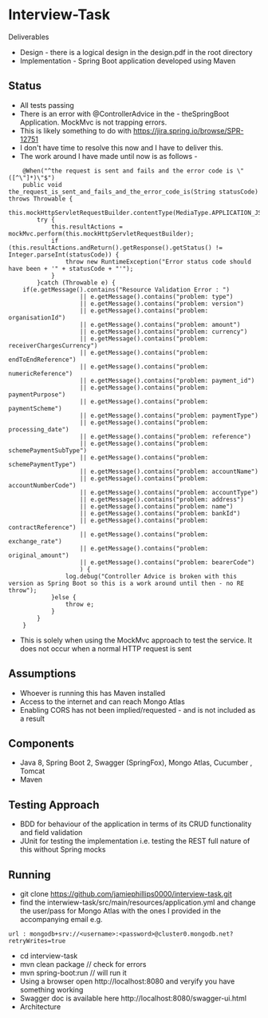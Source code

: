 # Interview-Task  

Deliverables
* Design - there is a logical design in the design.pdf in the root directory
* Implementation - Spring Boot application developed using Maven 

## Status 
* All tests passing
* There is an error with @ControllerAdvice in the - theSpringBoot Application. MockMvc is not trapping errors. 
* This is likely something to do with  https://jira.spring.io/browse/SPR-12751
* I don't have time to resolve this now and I have to deliver this.
* The work around I have made until now is as follows -
``` 
	@When("^the request is sent and fails and the error code is \"([^\"]*)\"$")
	public void the_request_is_sent_and_fails_and_the_error_code_is(String statusCode) throws Throwable {
		this.mockHttpServletRequestBuilder.contentType(MediaType.APPLICATION_JSON);
		try {
			this.resultActions = mockMvc.perform(this.mockHttpServletRequestBuilder);
			if (this.resultActions.andReturn().getResponse().getStatus() != Integer.parseInt(statusCode)) {
				throw new RuntimeException("Error status code should have been + '" + statusCode + "'");
			}
		}catch (Throwable e) {
	if(e.getMessage().contains("Resource Validation Error : ")
					|| e.getMessage().contains("problem: type")
					|| e.getMessage().contains("problem: version")
					|| e.getMessage().contains("problem: organisationId")
					|| e.getMessage().contains("problem: amount")
					|| e.getMessage().contains("problem: currency")
					|| e.getMessage().contains("problem: receiverChargesCurrency")
					|| e.getMessage().contains("problem: endToEndReference")
					|| e.getMessage().contains("problem: numericReference")
					|| e.getMessage().contains("problem: payment_id")
					|| e.getMessage().contains("problem: paymentPurpose")
					|| e.getMessage().contains("problem: paymentScheme")
					|| e.getMessage().contains("problem: paymentType")
					|| e.getMessage().contains("problem: processing_date")
					|| e.getMessage().contains("problem: reference")
					|| e.getMessage().contains("problem: schemePaymentSubType")
					|| e.getMessage().contains("problem: schemePaymentType")
					|| e.getMessage().contains("problem: accountName")
					|| e.getMessage().contains("problem: accountNumberCode")
					|| e.getMessage().contains("problem: accountType")
					|| e.getMessage().contains("problem: address")
					|| e.getMessage().contains("problem: name")
					|| e.getMessage().contains("problem: bankId")
					|| e.getMessage().contains("problem: contractReference")
					|| e.getMessage().contains("problem: exchange_rate")
					|| e.getMessage().contains("problem: original_amount")
					|| e.getMessage().contains("problem: bearerCode")
					) {
				log.debug("Controller Advice is broken with this version as Spring Boot so this is a work around until then - no RE throw");
			}else {
				throw e;
			}
		}
	}
```	 
* This is solely when using the MockMvc approach to test the service. It does not occur when a normal HTTP request is sent   

## Assumptions
* Whoever is running this has Maven installed
* Access to the internet and can reach Mongo Atlas
* Enabling CORS has not been implied/requested - and is not included as a result 

## Components
* Java 8, Spring Boot 2, Swagger (SpringFox), Mongo Atlas, Cucumber , Tomcat
* Maven



## Testing Approach 
* BDD for behaviour of the application in terms of its CRUD functionality and field validation
* JUnit for testing the implementation i.e. testing the REST full nature of this without Spring mocks 


## Running 
* git clone https://github.com/jamiephillips0000/interview-task.git
* find the interwiew-task/src/main/resources/application.yml and change the user/pass for Mongo Atlas with the ones I provided in the accompanying email e.g. 
```
url : mongodb+srv://<username>:<password>@cluster0.mongodb.net?retryWrites=true
``` 
* cd interview-task
* mvn clean package // check for errors
* mvn spring-boot:run // will run it 
* Using a browser open http://localhost:8080 and veryify you have something working 
* Swagger doc is available here http://localhost:8080/swagger-ui.html
* Architecture
	
